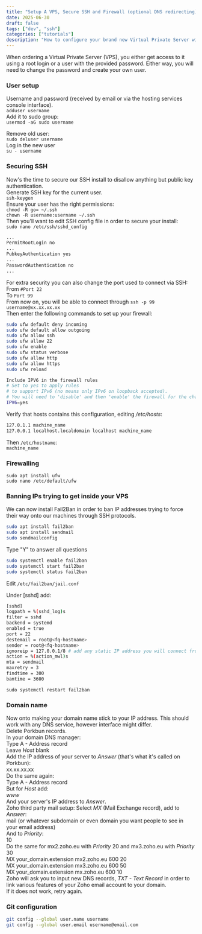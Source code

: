 ```yaml
---
title: "Setup A VPS, Secure SSH and Firewall (optional DNS redirecting)"
date: 2025-06-30
draft: false
tags: ["dev", "ssh"]
categories: ["tutorials"]
description: "How to configure your brand new Virtual Private Server with a secure access and a peace of mind."
---
```

When ordering a Virtual Private Server (VPS), you either get access to it using a root login or a user with the provided password. Either way, you will need to change the password and create your own user.
### User setup
Username and password (received by email or via the hosting services console interface).  
`adduser username`  
Add it to sudo group:  
`usermod -aG sudo username`  

Remove old user:  
`sudo deluser username`  
Log in the new user  
`su - username`  
### Securing SSH
Now's the time to secure our SSH install to disallow anything but public key authentication.  
Generate SSH key for the current user.  
`ssh-keygen`  
Ensure your user has the right permissions:  
`chmod -R go= ~/.ssh`  
`chown -R username:username ~/.ssh`  
Then you'll want to edit SSH config file in order to secure your install:  
`sudo nano /etc/ssh/sshd_config`  
```bash
...
PermitRootLogin no
...
PubkeyAuthentication yes
...
PasswordAuthentication no
...
```
For extra security you can also change the port used to connect via SSH:  
  From `#Port 22`  
  To `Port 99`  
From now on, you will be able to connect through `ssh -p 99 username@xx.xx.xx.xx`  
Then enter the following commands to set up your firewall:
```bash
sudo ufw default deny incoming
sudo ufw default allow outgoing
sudo ufw allow ssh
sudo ufw allow 22
sudo ufw enable
sudo ufw status verbose
sudo ufw allow http
sudo ufw allow https
sudo ufw reload
```
  
```bash
Include IPV6 in the firewall rules
# Set to yes to apply rules
# to support IPv6 (no means only IPv6 on loopback accepted).
# You will need to 'disable' and then 'enable' the firewall for the changes to take affect.
IPV6=yes
```
Verify that hosts contains this configuration, editing */etc/hosts*:  
```bash
127.0.1.1 machine_name
127.0.0.1 localhost.localdomain localhost machine_name
```
  Then `/etc/hostname`:  
  `machine_name`  
### Firewalling
`sudo apt install ufw`  
`sudo nano /etc/default/ufw`  
### Banning IPs trying to get inside your VPS
  We can now install Fail2Ban in order to ban IP addresses trying to force their way onto our machines through SSH protocols.  
```bash
sudo apt install fail2ban
sudo apt install sendmail
sudo sendmailconfig
```
Type "Y" to answer all questions  
```bash
sudo systemctl enable fail2ban
sudo systemctl start fail2ban
sudo systemctl status fail2ban
```
Edit `/etc/fail2ban/jail.conf`  
  
Under [sshd] add:  
```bash
[sshd]
logpath = %(sshd_log)s
filter = sshd
backend = systemd
enabled = true
port = 22
destemail = root@<fq-hostname>
sender = root@<fq-hostname>
ignoreip = 127.0.0.1/8 # add any static IP address you will connect from
action = %(action_mwl)s
mta = sendmail
maxretry = 3
findtime = 300
bantime = 3600
```
`sudo systemctl restart fail2ban`  
### Domain name
Now onto making your domain name stick to your IP address. This should work with any DNS service, however interface might differ.  
Delete Porkbun records.  
In your domain DNS manager:  
Type A - Address record  
Leave *Host* blank  
Add the IP address of your server to *Answer* (that's what it's called on Porkbun):  
xx.xx.xx.xx  
Do the same again:  
Type A - Address record  
But for *Host* add:  
*www*  
And your server's IP address to *Answer*.  
Zoho third party mail setup:
Select *MX* (Mail Exchange record), add to *Answer*:  
mail (or whatever subdomain or even domain you want people to see in your email address)  
And to *Priority*:  
10  
Do the same for mx2.zoho.eu with *Priority* 20 and mx3.zoho.eu with *Priority* 30  
MX your_domain.extension mx2.zoho.eu 600 20  
MX your_domain.extension mx3.zoho.eu 600 50  
MX your_domain.extension mx.zoho.eu 600 10  
Zoho will ask you to input new DNS records, *TXT - Text Record* in order to link various features of your Zoho email account to your domain.  
If it does not work, retry again.  
### Git configuration
```bash
git config --global user.name username
git config --global user.email username@email.com
```

